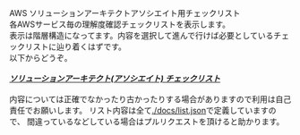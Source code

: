 AWS ソリューションアーキテクトアソシエイト用チェックリスト<br>
各AWSサービス毎の理解度確認チェックリストを表示します。<br>
表示は階層構造になってます。内容を選択して進んで行けば必要としているチェックリストに辿り着くはずです。<br>
以下からどうぞ。<br>
<br>
***[ソリューションアーキテクト(アソシエイト) チェックリスト](https://simpart.github.io/saa-checklist/)***
<br>
<br>
内容については正確でなかったり古かったりする場合がありますので利用は自己責任でお願いします。
リスト内容は全て[./docs/list.json](https://github.com/simpart/saa-checklist/blob/master/docs/list.json)で定義していますので、
間違っているなどしている場合はプルリクエストを頂けると助かります。
